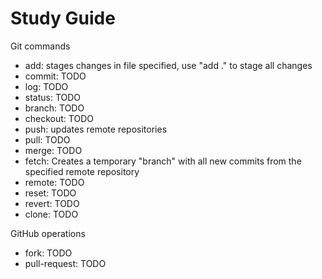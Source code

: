 # Study Guide

Git commands
- add: stages changes in file specified, use "add ." to stage all changes
- commit: TODO
- log: TODO
- status: TODO
- branch: TODO
- checkout: TODO
- push: updates remote repositories
- pull: TODO
- merge: TODO
- fetch: Creates a temporary "branch" with all new commits from the specified remote repository
- remote: TODO
- reset: TODO
- revert: TODO
- clone: TODO

GitHub operations
- fork: TODO
- pull-request: TODO
